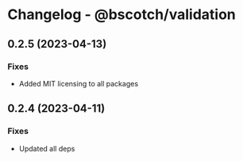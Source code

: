 # Changelog - @bscotch/validation

## 0.2.5 (2023-04-13)

### Fixes

- Added MIT licensing to all packages

## 0.2.4 (2023-04-11)

### Fixes

- Updated all deps
